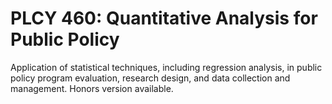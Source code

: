 # PLCY 460: Quantitative Analysis for Public Policy

Application of statistical techniques, including regression analysis, in public policy program evaluation, research design, and data collection and management. Honors version available.